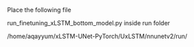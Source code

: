 Place the following file 

run_finetuning_xLSTM_bottom_model.py inside run folder 

/home/aqayyum/xLSTM-UNet-PyTorch/UxLSTM/nnunetv2/run/
